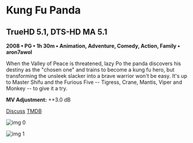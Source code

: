 # Kung Fu Panda

## TrueHD 5.1, DTS-HD MA 5.1

**2008 • PG • 1h 30m • Animation, Adventure, Comedy, Action, Family • aron7awol**

When the Valley of Peace is threatened, lazy Po the panda discovers his destiny as the "chosen one" and trains to become a kung fu hero, but transforming the unsleek slacker into a brave warrior won't be easy. It's up to Master Shifu and the Furious Five -- Tigress, Crane, Mantis, Viper and Monkey -- to give it a try.

**MV Adjustment:** ++3.0 dB

[Discuss](https://www.avsforum.com/threads/bass-eq-for-filtered-movies.2995212/post-56743344)  [TMDB](9502)

![img 0](https://i.imgur.com/bK5ZtlR.jpg)

![img 1](https://i.imgur.com/VlOdwEC.png)

